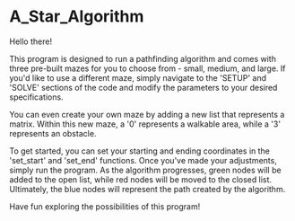 # A_Star_Algorithm


Hello there! 

This program is designed to run a pathfinding algorithm and comes with three pre-built mazes for you to choose from - small, medium, and large. If you'd like to use a different maze, simply navigate to the 'SETUP' and 'SOLVE' sections of the code and modify the parameters to your desired specifications. 

You can even create your own maze by adding a new list that represents a matrix. Within this new maze, a '0' represents a walkable area, while a '3' represents an obstacle.

To get started, you can set your starting and ending coordinates in the 'set_start' and 'set_end' functions. Once you've made your adjustments, simply run the program. As the algorithm progresses, green nodes will be added to the open list, while red nodes will be moved to the closed list. Ultimately, the blue nodes will represent the path created by the algorithm. 

Have fun exploring the possibilities of this program!
